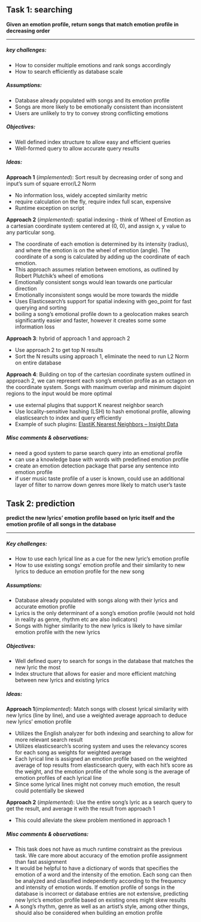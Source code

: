 ## Task 1: searching 
**Given an emotion profile, return songs that match emotion profile in decreasing order**
- - - -
##### key challenges:
* How to consider multiple emotions and rank songs accordingly 
* How to search efficiently as database scale 
##### Assumptions:
* Database already populated with songs and its emotion profile
* Songs are more likely to be emotionally consistent than inconsistent 
* Users are unlikely to try to convey strong conflicting emotions  
##### Objectives:
* Well defined index structure to allow easy and efficient queries 
* Well-formed query to allow accurate query results 
##### Ideas:
**Approach 1** (_implemented_): Sort result by decreasing order of song and input’s sum of square error/L2 Norm 
* No information loss, widely accepted similarity metric 
* require calculation on the fly, require index full scan, expensive 
* Runtime exception on script

**Approach 2** (_implemented_): spatial indexing - think of Wheel of Emotion as a cartesian coordinate system centered at (0, 0), and assign x, y value to any particular song. 
* The coordinate of each emotion is determined by its intensity (radius), and where the emotion is on the wheel of emotion (angle). The coordinate of a song is calculated by adding up the coordinate of each emotion. 
* This approach assumes relation between emotions, as outlined by Robert Plutchik’s wheel of emotions 
* Emotionally consistent songs would lean towards one particular direction 
* Emotionally inconsistent songs would be more towards the middle 
* Uses Elasticsearch’s support for spatial indexing with geo_point for fast querying and sorting 
* boiling a song’s emotional profile down to a geolocation makes search significantly easier and faster, however it creates some some information loss 

**Approach 3**: hybrid of approach 1 and approach 2
* Use approach 2 to get top N results
* Sort the N results using approach 1, eliminate the need to run L2 Norm on entire database

**Approach 4**: Building on top of the cartesian coordinate system outlined in approach 2, we can represent each song’s emotion profile as an octagon on the coordinate system. Songs with maximum overlap and minimum disjoint regions to the input would be more optimal 
* use external plugins that support K nearest neighbor search
* Use locality-sensitive hashing (LSH) to hash emotional profile, allowing elasticsearch to index and query efficiently
* Example of such plugins: [ElastiK Nearest Neighbors – Insight Data](https://blog.insightdatascience.com/elastik-nearest-neighbors-4b1f6821bd62)

#####  Misc comments & observations:
* need a good system to parse search query into an emotional profile 
* can use a knowledge base with words with predefined emotion profile 
* create an emotion detection package that parse any sentence into emotion profile 
* if user music taste profile of a user is known, could use an additional layer of filter to narrow down genres more likely to match user’s taste 


## Task 2: prediction
**predict the new lyrics’ emotion profile based on lyric itself and the emotion profile of all songs in the database**
- - - -
#####  Key challenges:
* How to use each lyrical line as a cue for the new lyric’s emotion profile 
* How to use existing songs’ emotion profile and their similarity to new lyrics to deduce an emotion profile for the new song 

##### Assumptions:
* Database already populated with songs along with their lyrics and accurate emotion profile 
* Lyrics is the only determinant of a song’s emotion profile (would not hold in reality as genre, rhythm etc are also indicators)
* Songs with higher similarity to the new lyrics is likely to have similar emotion profile with the new lyrics 
#####  Objectives:
* Well defined query to search for songs in the database that matches the new lyric the most
* Index structure that allows for easier and more efficient matching between new lyrics and existing lyrics
##### Ideas: 
**Approach 1**(_implemented_): Match songs with closest lyrical similarity with new lyrics (line by line), and use a weighted average approach to deduce new lyrics’ emotion profile 
* Utilizes the English analyzer for both indexing and searching to allow for more relevant search result
* Utilizes elasticsearch’s scoring system and uses the relevancy scores for each song as weights for weighted average
* Each lyrical line is assigned an emotion profile based on the weighted average of top results from elasticsearch query, with each hit’s score as the weight, and the emotion profile of the whole song is the average of emotion profiles of each lyrical line
* Since some lyrical lines might not convey much emotion, the result could potentially be skewed

**Approach 2** (_implemented_): Use the entire song’s lyric as a search query to get the result, and average it with the result from approach 1
* This could alleviate the skew problem mentioned in approach 1

##### Misc comments & observations: 
* This task does not have as much runtime constraint as the previous task. We care more about accuracy of the emotion profile assignment than fast assignment 
* It would be helpful to have a dictionary of words that specifies the emotion of a word and the intensity of the emotion. Each song can then be analyzed and classified independently according to the frequency and intensity of emotion words. If emotion profile of songs in the database is incorrect or database entries are not extensive, predicting new lyric’s emotion profile based on existing ones might skew results 
* A song’s rhythm, genre as well as an artist’s style, among other things, should also be considered when building an emotion profile 
